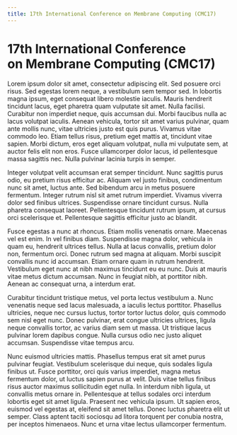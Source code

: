 ```yaml
---
title: 17th International Conference on Membrane Computing (CMC17)
---
```


17th International Conference<br>on Membrane Computing (CMC17)
==============================================================


Lorem ipsum dolor sit amet, consectetur adipiscing elit. Sed posuere orci risus. Sed egestas lorem neque, a vestibulum sem tempor sed. In lobortis magna ipsum, eget consequat libero molestie iaculis. Mauris hendrerit tincidunt lacus, eget pharetra quam vulputate sit amet. Nulla facilisi. Curabitur non imperdiet neque, quis accumsan dui. Morbi faucibus nulla ac lacus volutpat iaculis. Aenean vehicula, tortor sit amet varius pulvinar, quam ante mollis nunc, vitae ultricies justo est quis purus. Vivamus vitae commodo leo. Etiam tellus risus, pretium eget mattis at, tincidunt vitae sapien. Morbi dictum, eros eget aliquam volutpat, nulla mi vulputate sem, at auctor felis elit non eros. Fusce ullamcorper dolor lacus, id pellentesque massa sagittis nec. Nulla pulvinar lacinia turpis in semper.

Integer volutpat velit accumsan erat semper tincidunt. Nunc sagittis purus odio, eu pretium risus efficitur ac. Aliquam vel justo finibus, condimentum nunc sit amet, luctus ante. Sed bibendum arcu in metus posuere fermentum. Integer rutrum nisl sit amet rutrum imperdiet. Vivamus viverra dolor sed finibus ultrices. Suspendisse ornare tincidunt cursus. Nulla pharetra consequat laoreet. Pellentesque tincidunt rutrum ipsum, at cursus orci scelerisque et. Pellentesque sagittis efficitur justo ac blandit.

Fusce egestas a nunc at rhoncus. Etiam mollis venenatis ornare. Maecenas vel est enim. In vel finibus diam. Suspendisse magna dolor, vehicula in quam eu, hendrerit ultrices tellus. Nulla at lacus convallis, pretium dolor non, fermentum orci. Donec rutrum sed magna at aliquam. Morbi suscipit convallis nunc id accumsan. Etiam ornare quam in rutrum hendrerit. Vestibulum eget nunc at nibh maximus tincidunt eu eu nunc. Duis at mauris vitae metus dictum accumsan. Nunc in feugiat nibh, at porttitor nibh. Aenean ac consequat urna, a interdum erat.

Curabitur tincidunt tristique metus, vel porta lectus vestibulum a. Nunc venenatis neque sed lacus malesuada, a iaculis lectus porttitor. Phasellus ultricies, neque nec cursus luctus, tortor tortor luctus dolor, quis commodo sem nisl eget nunc. Donec pulvinar, erat congue ultricies ultrices, ligula neque convallis tortor, ac varius diam sem ut massa. Ut tristique lacus pulvinar lorem dapibus congue. Nulla cursus odio nec justo aliquet accumsan. Suspendisse vitae tempus arcu.

Nunc euismod ultricies mattis. Phasellus tempus erat sit amet purus pulvinar feugiat. Vestibulum scelerisque dui neque, quis sodales ligula finibus ut. Fusce porttitor, orci quis varius imperdiet, magna metus fermentum dolor, ut luctus sapien purus at velit. Duis vitae tellus finibus risus auctor maximus sollicitudin eget nulla. In interdum nibh ligula, ut convallis metus ornare in. Pellentesque at tellus sodales orci interdum lobortis eget sit amet ligula. Praesent nec vehicula ipsum. Ut sapien eros, euismod vel egestas at, eleifend sit amet tellus. Donec luctus pharetra elit ut semper. Class aptent taciti sociosqu ad litora torquent per conubia nostra, per inceptos himenaeos. Nunc et urna vitae lectus ullamcorper fermentum. 
